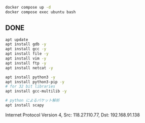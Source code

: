 ```sh
docker compose up -d
docker compose exec ubuntu bash
```

## DONE

```sh
apt update
apt install gdb -y
apt install gcc -y
apt install file -y
apt install vim -y
apt install ftp -y
apt install netcat -y

apt install python3 -y
apt install python3-pip -y
# for 32 bit libraries
apt install gcc-multilib -y

# python によるパケット解析
apt install scapy
```
Internet Protocol Version 4, Src: 118.27.110.77, Dst: 192.168.91.138
